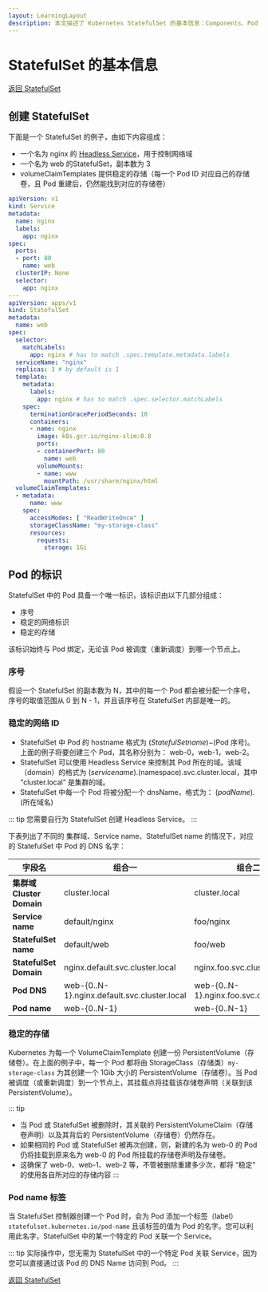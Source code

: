 ```yaml
---
layout: LearningLayout
description: 本文描述了 Kubernetes StatefulSet 的基本信息：Components、Pod Selector、Pod Identity
---
```


# StatefulSet 的基本信息

[返回 StatefulSet](./)

## 创建 StatefulSet

下面是一个 StatefulSet 的例子，由如下内容组成：
* 一个名为 nginx 的 [Headless Service](https://kubernetes.io/docs/concepts/services-networking/service/#headless-service)，用于控制网络域
* 一个名为 web 的StatefulSet，副本数为 3
* volumeClaimTemplates 提供稳定的存储（每一个 Pod ID 对应自己的存储卷，且 Pod 重建后，仍然能找到对应的存储卷）

``` yaml
apiVersion: v1
kind: Service
metadata:
  name: nginx
  labels:
    app: nginx
spec:
  ports:
  - port: 80
    name: web
  clusterIP: None
  selector:
    app: nginx
---
apiVersion: apps/v1
kind: StatefulSet
metadata:
  name: web
spec:
  selector:
    matchLabels:
      app: nginx # has to match .spec.template.metadata.labels
  serviceName: "nginx"
  replicas: 3 # by default is 1
  template:
    metadata:
      labels:
        app: nginx # has to match .spec.selector.matchLabels
    spec:
      terminationGracePeriodSeconds: 10
      containers:
      - name: nginx
        image: k8s.gcr.io/nginx-slim:0.8
        ports:
        - containerPort: 80
          name: web
        volumeMounts:
        - name: www
          mountPath: /usr/share/nginx/html
  volumeClaimTemplates:
  - metadata:
      name: www
    spec:
      accessModes: [ "ReadWriteOnce" ]
      storageClassName: "my-storage-class"
      resources:
        requests:
          storage: 1Gi
```

## Pod 的标识

StatefulSet 中的 Pod 具备一个唯一标识，该标识由以下几部分组成：
* 序号
* 稳定的网络标识
* 稳定的存储

该标识始终与 Pod 绑定，无论该 Pod 被调度（重新调度）到哪一个节点上。

### 序号

假设一个 StatefulSet 的副本数为 N，其中的每一个 Pod 都会被分配一个序号，序号的取值范围从 0 到 N - 1，并且该序号在 StatefulSet 内部是唯一的。

### 稳定的网络 ID

* StatefulSet 中 Pod 的 hostname 格式为 $(StatefulSet name)-$(Pod 序号)。上面的例子将要创建三个 Pod，其名称分别为： web-0，web-1，web-2。
* StatefulSet 可以使用 Headless Service 来控制其 Pod 所在的域。该域（domain）的格式为 $(service name).$(namespace).svc.cluster.local，其中 “cluster.local” 是集群的域。
* StatefulSet 中每一个 Pod 将被分配一个 dnsName，格式为： $(podName).$(所在域名)

::: tip
您需要自行为 StatefulSet 创建 Headless Service。
:::

下表列出了不同的 集群域、Service name、StatefulSet name 的情况下，对应的 StatefulSet 中 Pod 的 DNS 名字：



| 字段名                | 组合一                                       | 组合二                                   | 组合三                                |
| --------------------- | -------------------------------------------- | ---------------------------------------- | ------------------------------------- |
| **集群域 Cluster Domain** | cluster.local                                | cluster.local                            | cluster.local                         |
| **Service name**          | default/nginx                                | foo/nginx                                | foo/nginx                             |
| **StatefulSet name**      | default/web                                  | foo/web                                  | foo/web                               |
| **StatefulSet Domain**    | nginx.default.svc.cluster.local              | nginx.foo.svc.cluster.local              | nginx.foo.svc.kube.local              |
| **Pod DNS**               | web-{0..N-1}.nginx.default.svc.cluster.local | web-{0..N-1}.nginx.foo.svc.cluster.local | web-{0..N-1}.nginx.foo.svc.kube.local |
| **Pod name**              | web-{0..N-1}                                 | web-{0..N-1}                             | web-{0..N-1}                          |

### 稳定的存储

Kubernetes 为每一个 VolumeClaimTemplate 创建一份 PersistentVolume（存储卷）。在上面的例子中，每一个 Pod 都将由 StorageClass（存储类）`my-storage-class` 为其创建一个 1Gib 大小的 PersistentVolume（存储卷）。当 Pod 被调度（或重新调度）到一个节点上，其挂载点将挂载该存储卷声明（关联到该 PersistentVolume）。

::: tip
* 当 Pod 或 StatefulSet 被删除时，其关联的 PersistentVolumeClaim（存储卷声明）以及其背后的 PersistentVolume（存储卷）仍然存在。
* 如果相同的 Pod 或 StatefulSet 被再次创建，则，新建的名为 web-0 的 Pod 仍将挂载到原来名为 web-0 的 Pod 所挂载的存储卷声明及存储卷。
* 这确保了 web-0、web-1、web-2 等，不管被删除重建多少次，都将 “稳定” 的使用各自所对应的存储内容
:::

### Pod name 标签

当 StatefulSet 控制器创建一个 Pod 时，会为 Pod 添加一个标签（label） `statefulset.kubernetes.io/pod-name` 且该标签的值为 Pod 的名字。您可以利用此名字，StatefulSet 中的某一个特定的 Pod 关联一个 Service。

::: tip
实际操作中，您无需为 StatefulSet 中的一个特定 Pod 关联 Service，因为您可以直接通过该 Pod 的 DNS Name 访问到 Pod。
:::


[返回 StatefulSet](./)
